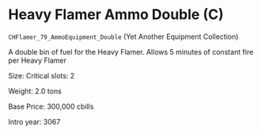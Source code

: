 # Heavy Flamer Ammo Double (C)

`CHFlamer_79_AmmoEquipment_Double` (Yet Another Equipment Collection)

A double bin of fuel for the Heavy Flamer. Allows 5 minutes of constant fire per Heavy Flamer

Size: Critical slots: 2

Weight: 2.0 tons

Base Price: 300,000 cbills

Intro year: 3067

